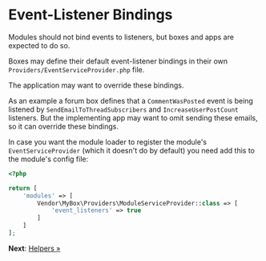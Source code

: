 # Event-Listener Bindings

Modules should not bind events to listeners, but boxes and apps are expected to do so.

Boxes may define their default event-listener bindings in their own
`Providers/EventServiceProvider.php` file.

The application may want to override these bindings.

As an example a forum box defines that a `CommentWasPosted` event is being
listened by `SendEmailToThreadSubscribers` and `IncreaseUserPostCount` listeners.
But the implementing app may want to omit sending these emails, so it can
override these bindings.

In case you want the module loader to register the module's
`EventServiceProvider` (which it doesn't do by default) you need add this to
the module's config file:

```php
<?php

return [
    'modules' => [
        Vendor\MyBox\Providers\ModuleServiceProvider::class => [
            'event_listeners' => true
        ]
    ]
];
```

**Next**: [Helpers &raquo;](helpers.md)
